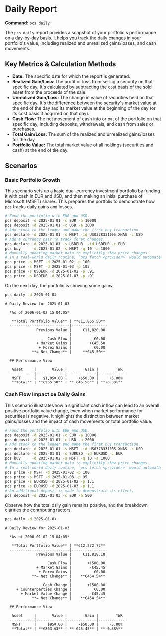 # Daily Report

**Command:** `pcs daily`

The `pcs daily` report provides a snapshot of your portfolio's performance on a day-by-day basis. It helps you track the daily changes in your portfolio's value, including realized and unrealized gains/losses, and cash movements.

## Key Metrics & Calculation Methods

*   **Date:** The specific date for which the report is generated.
*   **Realized Gain/Loss:** The profit or loss from selling a security on that specific day. It's calculated by subtracting the cost basis of the sold asset from the proceeds of the sale.
*   **Unrealized Gain/Loss:** The change in value of securities held on that specific day. It's the difference between the security's market value at the end of the day and its market value at the beginning of the day (or its cost basis if acquired on that day).
*   **Cash Flow:** The net movement of cash into or out of the portfolio on that specific day, including deposits, withdrawals, and cash from sales or purchases.
*   **Total Gain/Loss:** The sum of the realized and unrealized gains/losses for the day.
*   **Portfolio Value:** The total market value of all holdings (securities and cash) at the end of the day.

## Scenarios

### Basic Portfolio Growth

This scenario sets up a basic dual-currency investment portfolio by funding it with cash in EUR and USD, and then making an initial purchase of Microsoft (MSFT) shares. This prepares the portfolio to demonstrate how `pcs` tracks daily gains and losses.

```bash setup
# Fund the portfolio with EUR and USD.
pcs deposit -d 2025-01-01 -c EUR -a 10000
pcs deposit -d 2025-01-01 -c USD -a 2000
# Add stock to the ledger and make the first buy transaction.
pcs declare -d 2025-01-01 -s MSFT -id US0378331005.XNAS -c USD
# Add a currency pair to track forex changes.
pcs declare -d 2025-01-01 -s USDEUR  -id USDEUR -c EUR
pcs buy     -d 2025-01-02 -s MSFT -q 10 -a 1000
# Manually updating market data to explicitly show price changes.
# In a real-world daily routine, `pcs fetch <provider>` would automate it.
pcs price -s MSFT -d 2025-01-02 -p 100
pcs price -s MSFT -d 2025-01-03 -p 105
pcs price -s USDEUR -d 2025-01-02 -p .91
pcs price -s USDEUR -d 2025-01-03 -p .91
```

On the next day, the portfolio is showing some gains.


```bash run
pcs daily -d 2025-01-03
```

```console check
# Daily Review for 2025-01-03
  
  *As of 2006-01-02 15:04:05*
  
   **Total Portfolio Value** | **€11,865.50** 
  ---------------------------|----------------
              Previous Value |     €11,820.00 
                             |                
                   Cash Flow |          €0.00 
              + Market Gains |        +€45.50 
               + Forex Gains |          €0.00 
            **= Net Change** |     **€45.50** 
  
  ## Performance View
  
   Asset     |       Value |        Gain |        TWR 
  -----------|-------------|-------------|------------
   MSFT      |   $1,050.00 |     +$50.00 |     +5.00% 
   **Total** | **€955.50** | **+€45.50** | **+0.38%**
```

### Cash Flow Impact on Daily Gains

This scenario illustrates how a significant cash inflow can lead to an overall positive portfolio value change, even when market performance for securities is negative. It highlights the distinction between market gains/losses and the impact of cash movements on total portfolio value.

```bash setup
# Fund the portfolio with EUR and USD.
pcs deposit -d 2025-01-01 -c EUR -a 10000
pcs deposit -d 2025-01-01 -c USD -a 2000
# Add stock to the ledger and make the first buy transaction.
pcs declare -d 2025-01-01 -s MSFT -id US0378331005.XNAS -c USD
pcs declare -d 2025-01-01 -s EURUSD -id EURUSD -c EUR
pcs buy     -d 2025-01-02 -s MSFT -q 10 -a 1000
# Manually updating market data to explicitly show price changes.
# In a real-world daily routine, `pcs fetch <provider>` would automate it.
pcs price -s MSFT -d 2025-01-02 -p 100
pcs price -s MSFT -d 2025-01-03 -p 95
pcs price -s EURUSD -d 2025-01-02 -p 1.1
pcs price -s EURUSD -d 2025-01-03 -p 1.1
# An additional deposit is made to demonstrate its effect.
pcs deposit -d 2025-01-03 -c EUR -a 500
```

Observe how the total daily gain remains positive, and the breakdown clarifies the contributing factors.


```bash run
pcs daily -d 2025-01-03
```

```console check
# Daily Review for 2025-01-03
  
  *As of 2006-01-02 15:04:05*
  
   **Total Portfolio Value** | **€12,272.72** 
  ---------------------------|----------------
              Previous Value |     €11,818.18 
                             |                
                   Cash Flow |       +€500.00 
              + Market Gains |        -€45.45 
               + Forex Gains |          €0.00 
            **= Net Change** |    **€454.54** 
                             |                
                 Cash Change |       +€500.00 
     + Counterparties Change |          €0.00 
       + Market Value Change |        -€45.45 
            **= Net Change** |    **€454.54** 
  
  ## Performance View
  
   Asset     |       Value |        Gain |        TWR 
  -----------|-------------|-------------|------------
   MSFT      |     $950.00 |     -$50.00 |     -5.00% 
   **Total** | **€863.63** | **-€45.45** | **-0.38%**
```